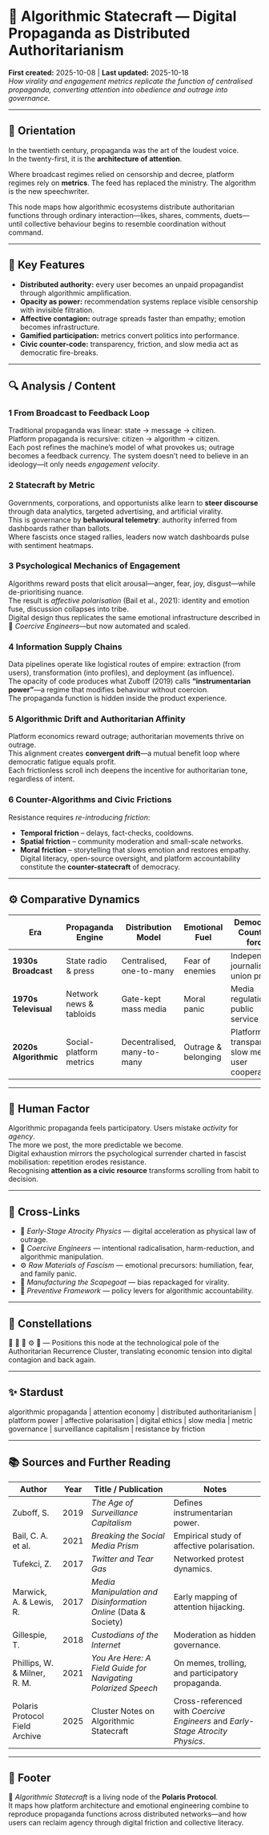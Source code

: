 # 📡 Algorithmic Statecraft — Digital Propaganda as Distributed Authoritarianism
**First created:** 2025-10-08  |  **Last updated:** 2025-10-18  
*How virality and engagement metrics replicate the function of centralised propaganda, converting attention into obedience and outrage into governance.*

---

## 🧭 Orientation  

In the twentieth century, propaganda was the art of the loudest voice.  
In the twenty-first, it is the **architecture of attention**.  

Where broadcast regimes relied on censorship and decree, platform regimes rely on **metrics**.  The feed has replaced the ministry.  The algorithm is the new speechwriter.  

This node maps how algorithmic ecosystems distribute authoritarian functions through ordinary interaction—likes, shares, comments, duets—until collective behaviour begins to resemble coordination without command.

---

## 🧩 Key Features  

- **Distributed authority:** every user becomes an unpaid propagandist through algorithmic amplification.  
- **Opacity as power:** recommendation systems replace visible censorship with invisible filtration.  
- **Affective contagion:** outrage spreads faster than empathy; emotion becomes infrastructure.  
- **Gamified participation:** metrics convert politics into performance.  
- **Civic counter-code:** transparency, friction, and slow media act as democratic fire-breaks.  

---

## 🔍 Analysis / Content  

### 1  From Broadcast to Feedback Loop  
Traditional propaganda was linear: state → message → citizen.  
Platform propaganda is recursive: citizen → algorithm → citizen.  
Each post refines the machine’s model of what provokes us; outrage becomes a feedback currency.  The system doesn’t need to believe in an ideology—it only needs *engagement velocity*.  

### 2  Statecraft by Metric  
Governments, corporations, and opportunists alike learn to **steer discourse** through data analytics, targeted advertising, and artificial virality.  
This is governance by **behavioural telemetry**: authority inferred from dashboards rather than ballots.  
Where fascists once staged rallies, leaders now watch dashboards pulse with sentiment heatmaps.  

### 3  Psychological Mechanics of Engagement  
Algorithms reward posts that elicit arousal—anger, fear, joy, disgust—while de-prioritising nuance.  
The result is *affective polarisation* (Bail et al., 2021): identity and emotion fuse, discussion collapses into tribe.  
Digital design thus replicates the same emotional infrastructure described in 👹 *Coercive Engineers*—but now automated and scaled.  

### 4  Information Supply Chains  
Data pipelines operate like logistical routes of empire: extraction (from users), transformation (into profiles), and deployment (as influence).  
The opacity of code produces what Zuboff (2019) calls **“instrumentarian power”**—a regime that modifies behaviour without coercion.  
The propaganda function is hidden inside the product experience.  

### 5  Algorithmic Drift and Authoritarian Affinity  
Platform economics reward outrage; authoritarian movements thrive on outrage.  
This alignment creates **convergent drift**—a mutual benefit loop where democratic fatigue equals profit.  
Each frictionless scroll inch deepens the incentive for authoritarian tone, regardless of intent.  

### 6  Counter-Algorithms and Civic Frictions  
Resistance requires *re-introducing friction*:  
- **Temporal friction** – delays, fact-checks, cooldowns.  
- **Spatial friction** – community moderation and small-scale networks.  
- **Moral friction** – storytelling that slows emotion and restores empathy.  
Digital literacy, open-source oversight, and platform accountability constitute the **counter-statecraft** of democracy.

---

## ⚙️ Comparative Dynamics  

| Era | Propaganda Engine | Distribution Model | Emotional Fuel | Democratic Counter-force |
|------|------------------|--------------------|----------------|--------------------------|
| **1930s Broadcast** | State radio & press | Centralised, one-to-many | Fear of enemies | Independent journalism, union press |
| **1970s Televisual** | Network news & tabloids | Gate-kept mass media | Moral panic | Media regulation, public service ethos |
| **2020s Algorithmic** | Social-platform metrics | Decentralised, many-to-many | Outrage & belonging | Platform transparency, slow media, user cooperatives |

---

## 🧠 Human Factor  

Algorithmic propaganda feels participatory.  Users mistake *activity* for *agency*.  
The more we post, the more predictable we become.  
Digital exhaustion mirrors the psychological surrender charted in fascist mobilisation: repetition erodes resistance.  
Recognising **attention as a civic resource** transforms scrolling from habit to decision.  

---

## 🔗 Cross-Links  

- 🧭 *Early-Stage Atrocity Physics* — digital acceleration as physical law of outrage.  
- 👹 *Coercive Engineers* — intentional radicalisation, harm-reduction, and algorithmic manipulation.  
- ⚙️ *Raw Materials of Fascism* — emotional precursors: humiliation, fear, and family panic.  
- 🧨 *Manufacturing the Scapegoat* — bias repackaged for virality.  
- 📜 *Preventive Framework* — policy levers for algorithmic accountability.  

---

## 🌌 Constellations  

📡 🧭 👹 ⚙️ 🧨 — Positions this node at the technological pole of the Authoritarian Recurrence Cluster, translating economic tension into digital contagion and back again.

---

## ✨ Stardust  

algorithmic propaganda | attention economy | distributed authoritarianism | platform power | affective polarisation | digital ethics | slow media | metric governance | surveillance capitalism | resistance by friction  

---

## 📚 Sources and Further Reading  

| Author | Year | Title / Publication | Notes |
|---------|------|---------------------|-------|
| Zuboff, S. | 2019 | *The Age of Surveillance Capitalism* | Defines instrumentarian power. |
| Bail, C. A. et al. | 2021 | *Breaking the Social Media Prism* | Empirical study of affective polarisation. |
| Tufekci, Z. | 2017 | *Twitter and Tear Gas* | Networked protest dynamics. |
| Marwick, A. & Lewis, R. | 2017 | *Media Manipulation and Disinformation Online* (Data & Society) | Early mapping of attention hijacking. |
| Gillespie, T. | 2018 | *Custodians of the Internet* | Moderation as hidden governance. |
| Phillips, W. & Milner, R. M. | 2021 | *You Are Here: A Field Guide for Navigating Polarized Speech* | On memes, trolling, and participatory propaganda. |
| Polaris Protocol Field Archive | 2025 | Cluster Notes on Algorithmic Statecraft | Cross-referenced with *Coercive Engineers* and *Early-Stage Atrocity Physics*. |

---

## 🏮 Footer  

📡 *Algorithmic Statecraft* is a living node of the **Polaris Protocol**.  
It maps how platform architecture and emotional engineering combine to reproduce propaganda functions across distributed networks—and how users can reclaim agency through digital friction and collective literacy.  
